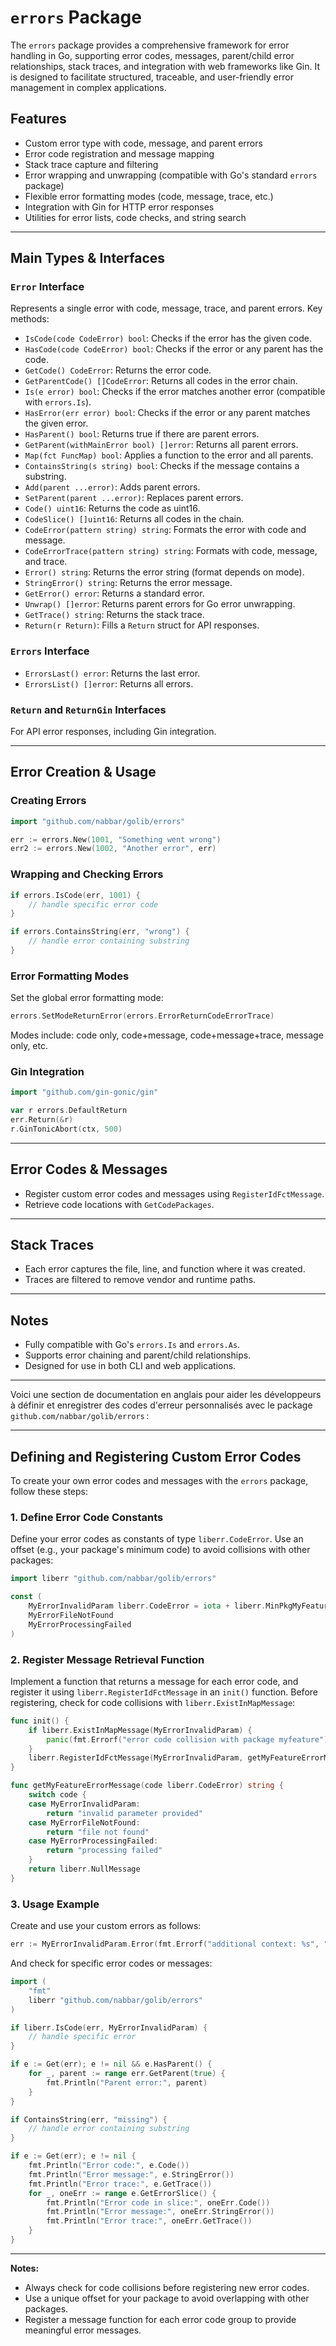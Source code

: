 # `errors` Package

The `errors` package provides a comprehensive framework for error handling in Go, supporting error codes, messages, parent/child error relationships, stack traces, and integration with web frameworks like Gin. It is designed to facilitate structured, traceable, and user-friendly error management in complex applications.

## Features

- Custom error type with code, message, and parent errors
- Error code registration and message mapping
- Stack trace capture and filtering
- Error wrapping and unwrapping (compatible with Go's standard `errors` package)
- Flexible error formatting modes (code, message, trace, etc.)
- Integration with Gin for HTTP error responses
- Utilities for error lists, code checks, and string search

---

## Main Types & Interfaces

### `Error` Interface

Represents a single error with code, message, trace, and parent errors. Key methods:

- `IsCode(code CodeError) bool`: Checks if the error has the given code.
- `HasCode(code CodeError) bool`: Checks if the error or any parent has the code.
- `GetCode() CodeError`: Returns the error code.
- `GetParentCode() []CodeError`: Returns all codes in the error chain.
- `Is(e error) bool`: Checks if the error matches another error (compatible with `errors.Is`).
- `HasError(err error) bool`: Checks if the error or any parent matches the given error.
- `HasParent() bool`: Returns true if there are parent errors.
- `GetParent(withMainError bool) []error`: Returns all parent errors.
- `Map(fct FuncMap) bool`: Applies a function to the error and all parents.
- `ContainsString(s string) bool`: Checks if the message contains a substring.
- `Add(parent ...error)`: Adds parent errors.
- `SetParent(parent ...error)`: Replaces parent errors.
- `Code() uint16`: Returns the code as uint16.
- `CodeSlice() []uint16`: Returns all codes in the chain.
- `CodeError(pattern string) string`: Formats the error with code and message.
- `CodeErrorTrace(pattern string) string`: Formats with code, message, and trace.
- `Error() string`: Returns the error string (format depends on mode).
- `StringError() string`: Returns the error message.
- `GetError() error`: Returns a standard error.
- `Unwrap() []error`: Returns parent errors for Go error unwrapping.
- `GetTrace() string`: Returns the stack trace.
- `Return(r Return)`: Fills a `Return` struct for API responses.

### `Errors` Interface

- `ErrorsLast() error`: Returns the last error.
- `ErrorsList() []error`: Returns all errors.

### `Return` and `ReturnGin` Interfaces

For API error responses, including Gin integration.

---

## Error Creation & Usage

### Creating Errors

```go
import "github.com/nabbar/golib/errors"

err := errors.New(1001, "Something went wrong")
err2 := errors.New(1002, "Another error", err)
```

### Wrapping and Checking Errors

```go
if errors.IsCode(err, 1001) {
    // handle specific error code
}

if errors.ContainsString(err, "wrong") {
    // handle error containing substring
}
```

### Error Formatting Modes

Set the global error formatting mode:

```go
errors.SetModeReturnError(errors.ErrorReturnCodeErrorTrace)
```

Modes include: code only, code+message, code+message+trace, message only, etc.

### Gin Integration

```go
import "github.com/gin-gonic/gin"

var r errors.DefaultReturn
err.Return(&r)
r.GinTonicAbort(ctx, 500)
```

---

## Error Codes & Messages

- Register custom error codes and messages using `RegisterIdFctMessage`.
- Retrieve code locations with `GetCodePackages`.

---

## Stack Traces

- Each error captures the file, line, and function where it was created.
- Traces are filtered to remove vendor and runtime paths.

---

## Notes

- Fully compatible with Go's `errors.Is` and `errors.As`.
- Supports error chaining and parent/child relationships.
- Designed for use in both CLI and web applications.

---

Voici une section de documentation en anglais pour aider les développeurs à définir et enregistrer des codes d'erreur personnalisés avec le package `github.com/nabbar/golib/errors` :

---

## Defining and Registering Custom Error Codes

To create your own error codes and messages with the `errors` package, follow these steps:

### 1. Define Error Code Constants

Define your error codes as constants of type `liberr.CodeError`. Use an offset (e.g., your package's minimum code) to avoid collisions with other packages:

```go
import liberr "github.com/nabbar/golib/errors"

const (
    MyErrorInvalidParam liberr.CodeError = iota + liberr.MinPkgMyFeature
    MyErrorFileNotFound
    MyErrorProcessingFailed
)
```

### 2. Register Message Retrieval Function

Implement a function that returns a message for each error code, and register it using `liberr.RegisterIdFctMessage` in an `init()` function. Before registering, check for code collisions with `liberr.ExistInMapMessage`:

```go
func init() {
    if liberr.ExistInMapMessage(MyErrorInvalidParam) {
        panic(fmt.Errorf("error code collision with package myfeature"))
    }
    liberr.RegisterIdFctMessage(MyErrorInvalidParam, getMyFeatureErrorMessage)
}

func getMyFeatureErrorMessage(code liberr.CodeError) string {
    switch code {
    case MyErrorInvalidParam:
        return "invalid parameter provided"
    case MyErrorFileNotFound:
        return "file not found"
    case MyErrorProcessingFailed:
        return "processing failed"
    }
    return liberr.NullMessage
}
```

### 3. Usage Example

Create and use your custom errors as follows:

```go
err := MyErrorInvalidParam.Error(fmt.Errorf("additional context: %s", "details"))

```

And check for specific error codes or messages:

```go
import (
    "fmt"
    liberr "github.com/nabbar/golib/errors"
)

if liberr.IsCode(err, MyErrorInvalidParam) {
    // handle specific error
}

if e := Get(err); e != nil && e.HasParent() {
    for _, parent := range err.GetParent(true) {
        fmt.Println("Parent error:", parent)
    }
}

if ContainsString(err, "missing") {
    // handle error containing substring
}

if e := Get(err); e != nil {
    fmt.Println("Error code:", e.Code())
    fmt.Println("Error message:", e.StringError())
	fmt.Println("Error trace:", e.GetTrace())
	for _, oneErr := range e.GetErrorSlice() {
        fmt.Println("Error code in slice:", oneErr.Code())
		fmt.Println("Error message:", oneErr.StringError())
        fmt.Println("Error trace:", oneErr.GetTrace())
	}
}

```

---

**Notes:**

- Always check for code collisions before registering new error codes.
- Use a unique offset for your package to avoid overlapping with other packages.
- Register a message function for each error code group to provide meaningful error messages.
